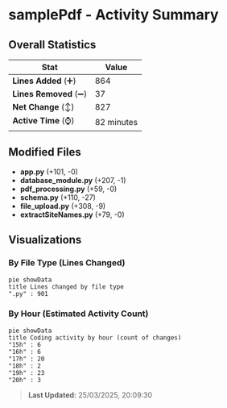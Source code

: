 # samplePdf - Activity Summary 

## Overall Statistics

| Stat                   | Value                                                             |
| ---------------------- | ----------------------------------------------------------------- |
| **Lines Added** (➕)   | 864                                          |
| **Lines Removed** (➖) | 37                                        |
| **Net Change** (↕)    | 827                |
| **Active Time** (⌚)   | 82 minutes |


## Modified Files
- **app.py** (+101, -0)
- **database_module.py** (+207, -1)
- **pdf_processing.py** (+59, -0)
- **schema.py** (+110, -27)
- **file_upload.py** (+308, -9)
- **extractSiteNames.py** (+79, -0)

## Visualizations

### By File Type (Lines Changed)

```mermaid
pie showData
title Lines changed by file type
".py" : 901
```

### By Hour (Estimated Activity Count)

```mermaid
pie showData
title Coding activity by hour (count of changes)
"15h" : 6
"16h" : 6
"17h" : 20
"18h" : 2
"19h" : 23
"20h" : 3
```


> **Last Updated:** 25/03/2025, 20:09:30